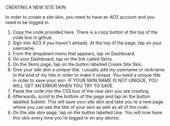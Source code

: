 CREATING A NEW SITE SKIN

In order to create a site skin, you need to have an AO3 account and you need to be logged in.

1. Copy the code provided here. There is a copy button at the top of the code box in github.
2. Sign into AO3 if you haven't already. At the top of the page, tap on your username.
3. From the dropdown menu that appears, tap on Dashboard.
4. On your Dashboard, tap on the link called Skins.
5. On the Skins page, tap on the button labelled Create Site Skin.
6. Give your site skin a unique title. I usually add my username or nickname to the end of my title in order to make it unique. You need a unique title in order to save your skin. IF YOUR SKIN NAME IS NOT UNIQUE, YOU WILL GET AN ERROR WHEN YOU TRY TO SAVE.
7. Paste the code into the CSS box of the new skin you are creating.
8. Afterwards, scroll to the bottom of the page and tap on the button labelled Submit. This will save your site skin and take you to a new page where you can see the title of your skin as well as all of the code.
9. On the site skin page, tap on the button labelled Use. You will now have this skin every time you're logged in on any device.
